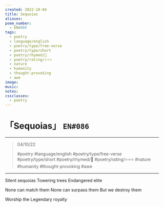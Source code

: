 ```yaml
---
created: 2022-10-04
title: Sequoias
aliases:
poem_number:
  - EN#086
tags:
  - poetry
  - language/english
  - poetry/type/free-verse
  - poetry/type/short
  - poetry/rhymed/🔴
  - poetry/rating/⭐⭐⭐
  - nature
  - humanity
  - thought-provoking
  - awe
image:
music:
notes:
cssclasses:
  - poetry
---
```

# 「Sequoias」 `EN#086`

---

> 04/10/22
> 
> #poetry 
> #language/english 
> #poetry/type/free-verse #poetry/type/short 
> #poetry/rhymed/🔴 
> #poetry/rating/⭐⭐⭐ 
> #nature #humanity #thought-provoking #awe 

---

Silent sequoias
Towering trees
Endangered elite

None can match them
None can surpass them
But we destroy them

Worship the
Legendary royalty